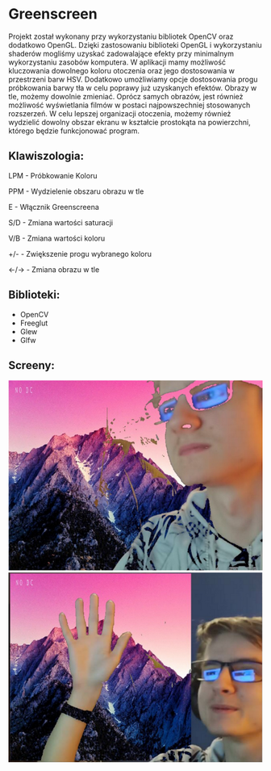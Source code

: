 # Greenscreen

Projekt został wykonany przy wykorzystaniu bibliotek OpenCV oraz dodatkowo OpenGL. Dzięki zastosowaniu biblioteki OpenGL i wykorzystaniu shaderów mogliśmy uzyskać zadowalające efekty przy minimalnym wykorzystaniu zasobów komputera. W aplikacji mamy możliwość kluczowania dowolnego koloru otoczenia oraz jego dostosowania w przestrzeni barw HSV. Dodatkowo umożliwiamy opcje dostosowania progu próbkowania barwy tła w celu poprawy już uzyskanych efektów. Obrazy w tle, możemy dowolnie zmieniać. Oprócz samych obrazów, jest również możliwość wyświetlania filmów w postaci najpowszechniej stosowanych rozszerzeń. W celu lepszej organizacji otoczenia, możemy również wydzielić dowolny obszar ekranu w kształcie prostokąta na powierzchni, którego będzie funkcjonować program. 


## Klawiszologia:

LPM - Próbkowanie Koloru

PPM - Wydzielenie obszaru obrazu w tle

E - Włącznik Greenscreena

S/D - Zmiana wartości saturacji

V/B - Zmiana wartości koloru

+/- - Zwiększenie progu wybranego koloru

←/→ - Zmiana obrazu w tle

## Biblioteki:

- OpenCV 
- Freeglut
- Glew
- Glfw

## Screeny:

![alt text](https://github.com/Armata-Strigoi/Greenscreen/blob/main/1.PNG?raw=true)
![alt text](https://github.com/Armata-Strigoi/Greenscreen/blob/main/2.PNG?raw=true)
